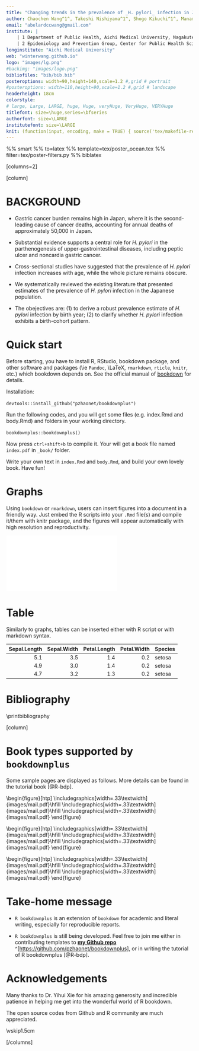 ```yaml
---
title: "Changing trends in the prevalence of _H. pylori_ infection in Japan (1908-2003): a systematic review and meta-regression analysis of 170,000 individuals"
author: Chaochen Wang^1^, Takeshi Nishiyama^1^, Shogo Kikuchi^1^, Manami Inoue^2^,  Norie Sawada^2^, Shoichiro Tsugane^2^, Yingsong Lin^1^
email: "abelardccwang@gmail.com"
institute: | 
    | 1 Department of Public Health, Aichi Medical University, Nagakute, Aichi, Japan; 
    | 2 Epidemiology and Prevention Group, Center for Public Health Sciences, National Cancer Center, Tokyo, Japan
longinstitute: "Aichi Medical University"
web: "winterwang.github.io"
logo: "images/lg.png"
#backimg: "images/logo.png"
bibliofiles: "bib/bib.bib"
posteroptions: width=90,height=140,scale=1.2 #,grid # portrait
#posteroptions: width=110,height=90,scale=1.2 #,grid # landscape
headerheight: 18cm
colorstyle:
# large, Large, LARGE, huge, Huge, veryHuge, VeryHuge, VERYHuge
titlefont: size=\huge,series=\bfseries
authorfont: size=\LARGE
institutefont: size=\LARGE
knit: (function(input, encoding, make = TRUE) { source('tex/makefile-renderer.R', local = TRUE) })
---
```


%% smart
%% to=latex
%% template=tex/poster_ocean.tex
%% filter=tex/poster-filters.py
%% biblatex



[columns=2]

[column]

# BACKGROUND

-  Gastric cancer burden remains high in Japan, where it is the second-leading cause of cancer deaths, accounting for annual deaths of approximately 50,000 in Japan.

-  Substantial evidence supports a central role for _H. pylori_ in the parthenogenesis of upper-gastrointestinal diseases, including peptic ulcer and noncardia gastric cancer.

-  Cross-sectional studies have suggested that the prevalence of _H. pylori_ infection increases with age, while the whole picture remains obscure.

-  We systematically reviewed the existing literature that presented estimates of the prevalence of _H. pylori_ infection in the Japanese population.

-  The obejectives are: (1) to derive a robust prevalence estimate of _H. pylori_ infection by birth year; (2) to clarify whether _H. pylori_ infection exhibits a birth-cohort pattern. 

<!--

- Standard abreviations \\eg and \\ie for \eg and \ie
- Units like \pps{900}
- **Highlights** and *highlights*

-->

# Quick start

Before starting, you have to install R, RStudio, bookdown package, and other software and packages (\ie `Pandoc`, \LaTeX, `rmarkdown`, `rticle`, `knitr`, etc.) which bookdown depends on. See the official manual of [bookdown](https://bookdown.org/yihui/bookdown/) for details.

Installation:

`devtools::install_github("pzhaonet/bookdownplus")`

Run the following codes, and you will get some files (e.g. index.Rmd and body.Rmd) and folders in your working directory.

`bookdownplus::bookdownplus()`

Now press `ctrl+shift+b` to compile it. Your will get a book file named `index.pdf` in `_book/`  folder.

Write your own text in `index.Rmd` and `body.Rmd`, and build your own lovely book. Have fun!


# Graphs

Using `bookdown` or `rmarkdown`, users can insert figures into a document in a friendly way. Just embed the R scripts into your `.Rmd` file(s) and compile it/them with knitr package, and the figures will appear automatically with high resolution and reproductivity.

<!--

![Carbon dioxide concentration, observed at Mauna Loa.](poster-figures/co2-1.pdf)

-->

![IRIS data plotted with R ggplot2 package.](poster-figures/iris-1.pdf)

<!-- Comments -->


# Table

Similarly to graphs, tables can be inserted either with R script or with markdown syntax.

<!--

header x  header y
--------- ----------
x1        y1
x2        y2

-->


| Sepal.Length| Sepal.Width| Petal.Length| Petal.Width|Species |
|------------:|-----------:|------------:|-----------:|:-------|
|          5.1|         3.5|          1.4|         0.2|setosa  |
|          4.9|         3.0|          1.4|         0.2|setosa  |
|          4.7|         3.2|          1.3|         0.2|setosa  |

# Bibliography

\printbibliography


[column]

# Book types supported by `bookdownplus`

Some sample pages are displayed as follows. More details can be found in the tutorial book [@R-bdp].


\begin{figure}[htp]
  \includegraphics[width=.33\textwidth]{images/mail.pdf}\hfill
  \includegraphics[width=.33\textwidth]{images/mail.pdf}\hfill
  \includegraphics[width=.33\textwidth]{images/mail.pdf}
\end{figure}    

\begin{figure}[htp]
  \includegraphics[width=.33\textwidth]{images/mail.pdf}\hfill
  \includegraphics[width=.33\textwidth]{images/mail.pdf}\hfill
  \includegraphics[width=.33\textwidth]{images/mail.pdf}
\end{figure}    

\begin{figure}[htp]
  \includegraphics[width=.33\textwidth]{images/mail.pdf}\hfill
  \includegraphics[width=.33\textwidth]{images/mail.pdf}\hfill
  \includegraphics[width=.33\textwidth]{images/mail.pdf}
\end{figure}    


# Take-home message

- `R bookdownplus` is an extension of `bookdown` for academic and literal writing, especially for reproducible reports.

- `R bookdownplus` is still being developed. Feel free to join me either in contributing templates to [**my Github repo**](https://github.com/pzhaonet/bookdownplus) ^[https://github.com/pzhaonet/bookdownplus], or in writing the tutorial of R bookdownplus [@R-bdp].

<!--\vskip0.5cm

[/columns]


[columns=2]

[column]

-->

# Acknowledgements

Many thanks to Dr. Yihui Xie for his amazing generosity and incredible patience in helping me get into the wonderful world of R bookdown.

The open source codes from Github and R community are much appreciated.

\vskip1.5cm


<!--\vskip4.4cm-->

[/columns]
